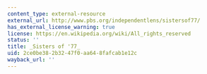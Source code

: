```yaml
---
content_type: external-resource
external_url: http://www.pbs.org/independentlens/sistersof77/
has_external_license_warning: true
license: https://en.wikipedia.org/wiki/All_rights_reserved
status: ''
title: _Sisters of '77_
uid: 2ce0be38-2b32-47f0-aa64-8fafcab1e12c
wayback_url: ''
---
```

